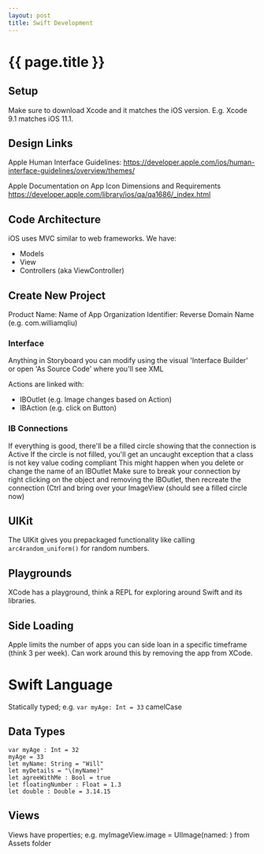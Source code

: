 ```yaml
---
layout: post
title: Swift Development
---
```



# {{ page.title }}

## Setup

Make sure to download Xcode and it matches the iOS version. E.g. Xcode 9.1 matches iOS 11.1.

## Design Links

Apple Human Interface Guidelines:
https://developer.apple.com/ios/human-interface-guidelines/overview/themes/

Apple Documentation on App Icon Dimensions and Requirements
https://developer.apple.com/library/ios/qa/qa1686/_index.html

## Code Architecture

iOS uses MVC similar to web frameworks. We have:

* Models
* View
* Controllers (aka ViewController)

## Create New Project

Product Name: Name of App
Organization Identifier: Reverse Domain Name (e.g. com.williamqliu)

### Interface

Anything in Storyboard you can modify using the visual 'Interface Builder' or open 
'As Source Code' where you'll see XML

Actions are linked with:

* IBOutlet (e.g. Image changes based on Action)
* IBAction (e.g. click on Button)

### IB Connections

If everything is good, there'll be a filled circle showing that the connection is Active
If the circle is not filled, you'll get an uncaught exception that a class is not key value coding compliant
This might happen when you delete or change the name of an IBOutlet
Make sure to break your connection by right clicking on the object and removing the IBOutlet,
then recreate the connection (Ctrl and bring over your ImageView (should see a filled circle now)

## UIKit

The UIKit gives you prepackaged functionality like calling `arc4random_uniform()` for random numbers.

## Playgrounds

XCode has a playground, think a REPL for exploring around Swift and its libraries.

## Side Loading

Apple limits the number of apps you can side loan in a specific timeframe (think 3 per week).
Can work around this by removing the app from XCode.

# Swift Language

Statically typed; e.g. `var myAge: Int = 33`
camelCase

## Data Types

	var myAge : Int = 32
	myAge = 33
	let myName: String = "Will"
	let myDetails = "\(myName)"
	let agreeWithMe : Bool = true
	let floatingNumber : Float = 1.3
	let double : Double = 3.14.15

## Views

Views have properties; e.g. myImageView.image = UIImage(named: <assetName>) from Assets folder

